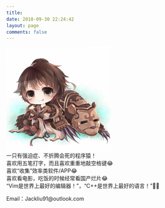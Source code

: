```yaml
---
title: 
date: 2018-09-30 22:24:42
layout: page
comments: false
---
```


<img src="../me.jpg" style="float:left"/>
<div style="float:left">
一只有强迫症、不折腾会死的程序猿！</br>
喜欢用五笔打字，而且喜欢重重地敲空格键😂</br>
喜欢“收集”效率类软件/APP😂</br>
喜欢看电影，吃饭的时候经常看国产烂片😂</br>
“Vim是世界上最好的编辑器！”，“C++是世界上最好的语言！”🤭🤭</br>

<p>Email：Jackliu91@outlook.com</p>
</div>



